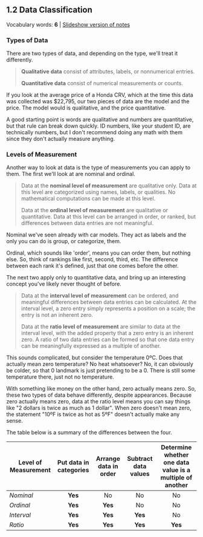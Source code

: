 ## 1.2 Data Classification

Vocabulary words: **6** | [Slideshow version of notes](https://1drv.ms/p/s!ApcrauBhfAnEj-ZhnQ5dEEXa68cXkQ?e=NCgzTH)

### Types of Data

There are two types of data, and depending on the type, we'll treat it differently.

> **Qualitative data** consist of attributes, labels, or nonnumerical entries.
>
> **Quantitative data** consist of numerical measurements or counts.

If you look at the average price of a Honda CRV, which at the time this data was collected was \$22,795, our two pieces of data are the model and the price. The model would is qualitative, and the price quantitative.

A good starting point is words are qualitative and numbers are quantitative, but that rule can break down quickly. ID numbers, like your student ID, are technically numbers, but I don't recommend doing any math with them since they don't actually measure anything.

### Levels of Measurement

Another way to look at data is the type of measurements you can apply to them. The first we'll look at are nominal and ordinal.

> Data at the **nominal level of measurement** are qualitative only. Data at this level are categorized using names, labels, or qualities. No mathematical computations can be made at this level.
>
> Data at the **ordinal level of measurement** are qualitative or quantitative. Data at this level can be arranged in order, or ranked, but differences between data entries are not meaningful.

Nominal we've seen already with car models. They act as labels and the only you can do is group, or categorize, them.

Ordinal, which sounds like 'order', means you can order them, but nothing else. So, think of rankings like first, second, third, etc. The difference between each rank it's defined, just that one comes before the other.

The next two apply only to quantitative data, and bring up an interesting concept you've likely never thought of before.

> Data at the **interval level of measurement** can be ordered, and meaningful differences between data entries can be calculated. At the interval level, a zero entry simply represents a position on a scale; the entry is not an inherent zero.
>
> Data at the **ratio level of measurement** are similar to data at the interval level, with the added property that a zero entry is an inherent zero. A ratio of two data entries can be formed so that one data entry can be meaningfully expressed as a multiple of another.

This sounds complicated, but consider the temperature 0ºC. Does that actually mean zero temperature? No heat whatsoever? No, it can obviously be colder, so that 0 landmark is just pretending to be a 0. There is still some temperature there, just not no temperature.

With something like money on the other hand, zero actually means zero. So, these two types of data behave differently, despite appearances. Because zero actually means zero, data at the ratio level means you can say things like "2 dollars is twice as much as 1 dollar". When zero doesn't mean zero, the statement "10ºF is twice as hot as 5ºF" doesn't actually make any sense.

The table below is a summary of the differences between the four.

| Level of Measurement | Put data in categories | Arrange data in order | Subtract data values | Determine whether one data value is a multiple of another |
| -------------------- | :--------------------: | :-------------------: | :------------------: | :-------------------------------------------------------: |
| _Nominal_            |        **Yes**         |          No           |          No          |                            No                             |
| _Ordinal_            |        **Yes**         |        **Yes**        |          No          |                            No                             |
| _Interval_           |        **Yes**         |        **Yes**        |       **Yes**        |                            No                             |
| _Ratio_              |        **Yes**         |        **Yes**        |       **Yes**        |                          **Yes**                          |
